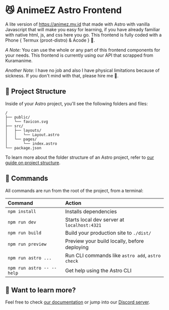 # 😼 AnimeEZ Astro Frontend

A lite version of https://animez.my.id that made with Astro with vanilla Javascript that will make you easy for learning, if you have already familiar with native html, js, and css here you go. This frontend is fully coded with a Phone { Termux (proot-distro) & Acode } 📱.

*A Note:* You can use the whole or any part of this frontend components for your needs. This frontend is currently using our API that scrapped from Kuramanime.

*Another Note:* I have no job and also I have physical limitations because of sickness. If you don't mind with that, please hire me 🥺.

## 🚀 Project Structure

Inside of your Astro project, you'll see the following folders and files:

```text
/
├── public/
│   └── favicon.svg
├── src/
│   ├── layouts/
│   │   └── Layout.astro
│   └── pages/
│       └── index.astro
└── package.json
```

To learn more about the folder structure of an Astro project, refer to [our guide on project structure](https://docs.astro.build/en/basics/project-structure/).

## 🧞 Commands

All commands are run from the root of the project, from a terminal:

| Command                   | Action                                           |
| :------------------------ | :----------------------------------------------- |
| `npm install`             | Installs dependencies                            |
| `npm run dev`             | Starts local dev server at `localhost:4321`      |
| `npm run build`           | Build your production site to `./dist/`          |
| `npm run preview`         | Preview your build locally, before deploying     |
| `npm run astro ...`       | Run CLI commands like `astro add`, `astro check` |
| `npm run astro -- --help` | Get help using the Astro CLI                     |

## 👀 Want to learn more?

Feel free to check [our documentation](https://docs.astro.build) or jump into our [Discord server](https://astro.build/chat).
